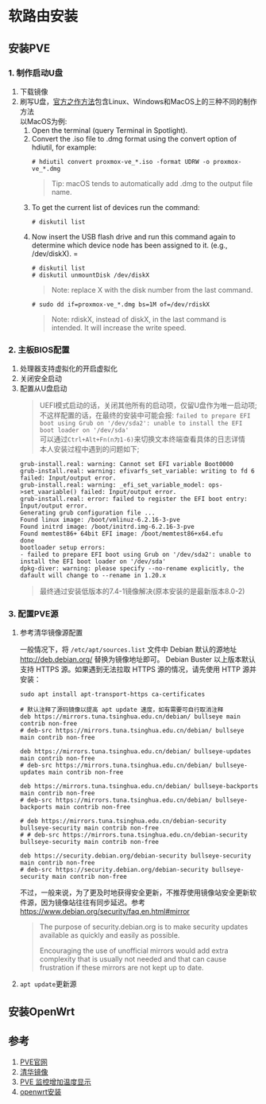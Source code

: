 # 软路由安装

## 安装PVE
### 1. 制作启动U盘
1. 下载镜像
2. 刷写U盘，[官方之作方法](https://pve.proxmox.com/wiki/Prepare_Installation_Media#installation_prepare_media)包含Linux、Windows和MacOS上的三种不同的制作方法<br>
    以MacOS为例:
    1. Open the terminal (query Terminal in Spotlight).
    2. Convert the .iso file to .dmg format using the convert option of hdiutil, for example:
        ```shell
        # hdiutil convert proxmox-ve_*.iso -format UDRW -o proxmox-ve_*.dmg
        ```
        >Tip: macOS tends to automatically add .dmg to the output file name.
    3. To get the current list of devices run the command:
        ```shell
        # diskutil list
        ```
    4. Now insert the USB flash drive and run this command again to determine which device node has been assigned to it. (e.g., /dev/diskX).
    =
        ```shell
        # diskutil list
        # diskutil unmountDisk /dev/diskX
        ```
        >Note:	replace X with the disk number from the last command.
        ```shell
        # sudo dd if=proxmox-ve_*.dmg bs=1M of=/dev/rdiskX
        ```
        >Note: rdiskX, instead of diskX, in the last command is intended. It will increase the write speed.

### 2. 主板BIOS配置
1. 处理器支持虚拟化的开启虚拟化
2. 关闭安全启动
3. 配置从U盘启动
    > UEFI模式启动的话，关闭其他所有的启动项，仅留U盘作为唯一启动项; 不这样配置的话，在最终的安装中可能会报: `failed to prepare EFI boot using Grub on '/dev/sda2': unable to install the EFI boot loader on '/dev/sda'` <br>
    > 可以通过`Ctrl+Alt+Fn(n为1-6)`来切换文本终端查看具体的日志详情 <br>
    > 本人安装过程中遇到的问题如下;
    ```log
    grub-install.real: warning: Cannot set EFI variable Boot0000
    grub-install.real: warning: efivarfs_set_variable: writing to fd 6 failed: Input/output error. 
    grub-install.real: warning: _efi_set_variable_model: ops->set_vaariable() failed: Input/output error.
    grub-install.real: error: failed to register the EFI boot entry: Input/output error.
    Generating grub configuration file ...
    Found linux image: /boot/vmlinuz-6.2.16-3-pve
    Found initrd image: /boot/initrd.img-6.2.16-3-pve
    Found memtest86+ 64bit EFI image: /boot/memtest86+x64.efu
    done
    bootloader setup errors:
    - failed to prepare EFI boot using Grub on '/dev/sda2': unable to install the EFI boot loader on '/dev/sda'
    dpkg-diver: warning: please specify --no-rename explicitly, the dafault will change to --rename in 1.20.x
    ```
    > 最终通过安装低版本的7.4-1镜像解决(原本安装的是最新版本8.0-2)

### 3. 配置PVE源
1. 参考清华镜像源配置

    一般情况下，将 `/etc/apt/sources.list` 文件中 Debian 默认的源地址 http://deb.debian.org/ 替换为镜像地址即可。
    Debian Buster 以上版本默认支持 HTTPS 源。如果遇到无法拉取 HTTPS 源的情况，请先使用 HTTP 源并安装：
    ```shell
    sudo apt install apt-transport-https ca-certificates
    ```

    ```shell
    # 默认注释了源码镜像以提高 apt update 速度，如有需要可自行取消注释
    deb https://mirrors.tuna.tsinghua.edu.cn/debian/ bullseye main contrib non-free
    # deb-src https://mirrors.tuna.tsinghua.edu.cn/debian/ bullseye main contrib non-free

    deb https://mirrors.tuna.tsinghua.edu.cn/debian/ bullseye-updates main contrib non-free
    # deb-src https://mirrors.tuna.tsinghua.edu.cn/debian/ bullseye-updates main contrib non-free

    deb https://mirrors.tuna.tsinghua.edu.cn/debian/ bullseye-backports main contrib non-free
    # deb-src https://mirrors.tuna.tsinghua.edu.cn/debian/ bullseye-backports main contrib non-free

    # deb https://mirrors.tuna.tsinghua.edu.cn/debian-security bullseye-security main contrib non-free
    # # deb-src https://mirrors.tuna.tsinghua.edu.cn/debian-security bullseye-security main contrib non-free

    deb https://security.debian.org/debian-security bullseye-security main contrib non-free
    # deb-src https://security.debian.org/debian-security bullseye-security main contrib non-free
    ```
    不过，一般来说，为了更及时地获得安全更新，不推荐使用镜像站安全更新软件源，因为镜像站往往有同步延迟。参考 https://www.debian.org/security/faq.en.html#mirror

    > The purpose of security.debian.org is to make security updates available as quickly and easily as possible.
    > 
    > Encouraging the use of unofficial mirrors would add extra complexity that is usually not needed and that can cause frustration if these mirrors are not kept up to date.
 2. `apt update`更新源

## 安装OpenWrt


## 参考
1. [PVE官网](https://pve.proxmox.com/wiki/Main_Page)
2. [清华镜像](https://mirrors.tuna.tsinghua.edu.cn/help/debian/)
3. [PVE 监控增加温度显示](https://tty228.github.io/2022/06/18/%E3%80%90Proxmox%20VE%E3%80%91PVE%20%E9%A6%96%E9%A1%B5%E6%98%BE%E7%A4%BA%20CPU%E3%80%81%E4%B8%BB%E6%9D%BF%E3%80%81NVME%E3%80%81%E7%A1%AC%E7%9B%98%20%E6%B8%A9%E5%BA%A6%E7%AD%89%E4%BF%A1%E6%81%AF/)
4. [openwrt安装](https://www.right.com.cn/forum/thread-4059779-1-1.html)
